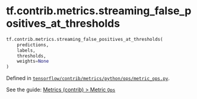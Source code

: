 <div itemscope itemtype="http://developers.google.com/ReferenceObject">
<meta itemprop="name" content="tf.contrib.metrics.streaming_false_positives_at_thresholds" />
</div>

# tf.contrib.metrics.streaming_false_positives_at_thresholds

``` python
tf.contrib.metrics.streaming_false_positives_at_thresholds(
    predictions,
    labels,
    thresholds,
    weights=None
)
```



Defined in [`tensorflow/contrib/metrics/python/ops/metric_ops.py`](https://www.tensorflow.org/code/tensorflow/contrib/metrics/python/ops/metric_ops.py).

See the guide: [Metrics (contrib) > Metric `Ops`](../../../../../api_guides/python/contrib.metrics.md#Metric_Ops_)


